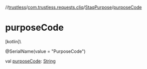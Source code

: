 //[trustless](../../../index.md)/[com.trustless.requests.cliq](../index.md)/[StaqPurpose](index.md)/[purposeCode](purpose-code.md)

# purposeCode

[kotlin]\

@SerialName(value = &quot;PurposeCode&quot;)

val [purposeCode](purpose-code.md): [String](https://kotlinlang.org/api/latest/jvm/stdlib/kotlin/-string/index.html)
